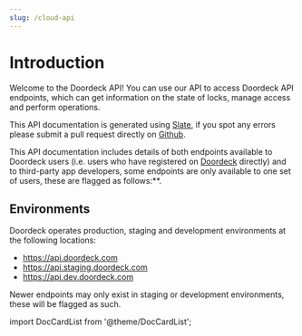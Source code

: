 ```yaml
---
slug: /cloud-api
---
```


# Introduction

Welcome to the Doordeck API! You can use our API to access Doordeck API endpoints,
which can get information on the state of locks, manage access and perform operations.

This API documentation is generated using [Slate](https://github.com/slatedocs/slate),
if you spot any errors please submit a pull request directly on [Github](https://github.com/doordeck/docs/).

This API documentation includes details of both endpoints available to Doordeck users (i.e. users who have registered
on [Doordeck](https://app.doordeck.com) directly) and to third-party app developers, some endpoints are only available
to one set of users, these are flagged as follows:**.

## Environments

Doordeck operates production, staging and development environments at the following locations:

 - https://api.doordeck.com
 - https://api.staging.doordeck.com
 - https://api.dev.doordeck.com

Newer endpoints may only exist in staging or development environments, these will be flagged as such.
 
import DocCardList from '@theme/DocCardList';

<DocCardList />
